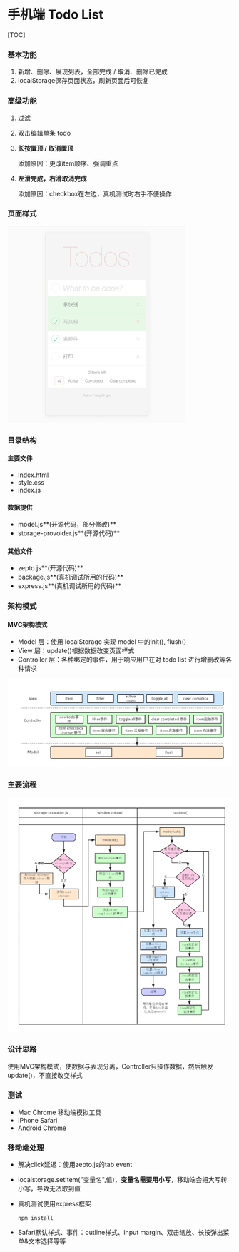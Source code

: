#  手机端 Todo List


[TOC]

### 基本功能

1. 新增、删除、展现列表，全部完成 / 取消、删除已完成
2. localStorage保存页面状态，刷新页面后可恢复

### 高级功能

1. 过滤

2. 双击编辑单条 todo

3. **长按置顶 / 取消置顶**

   添加原因：更改item顺序、强调重点

4. **左滑完成，右滑取消完成**

   添加原因：checkbox在左边，真机测试时右手不便操作

### 页面样式

![页面样式](./img/页面样式.png)

### 目录结构

#### 主要文件

- index.html
- style.css
- index.js

#### 数据提供

- model.js**(开源代码，部分修改)**
- storage-provoider.js**(开源代码)**

#### 其他文件

- zepto.js**(开源代码)**
- package.js**(真机调试所用的代码)**
- express.js**(真机调试所用的代码)**

### 架构模式

#### MVC架构模式

- Model 层：使用 localStorage 实现 model 中的init(), flush()
- View 层：update()根据数据改变页面样式
- Controller 层：各种绑定的事件，用于响应用户在对 todo list 进行增删改等各种请求

![MVC架构图](./img/MVC架构图.png)

### 主要流程

![条件结构流程图](./img/条件结构流程图.png)

### 设计思路

使用MVC架构模式，使数据与表现分离，Controller只操作数据，然后触发update()，不直接改变样式

### 测试

- Mac Chrome 移动端模拟工具
- iPhone Safari
- Android Chrome

### 移动端处理

- 解决click延迟：使用zepto.js的tab event

- localstorage.setItem("变量名",值)，**变量名需要用小写**，移动端会把大写转小写，导致无法取到值

- 真机测试使用express框架

  ```
  npm install
  ```

- Safari默认样式、事件：outline样式、input margin、双击缩放、长按弹出菜单&文本选择等等

